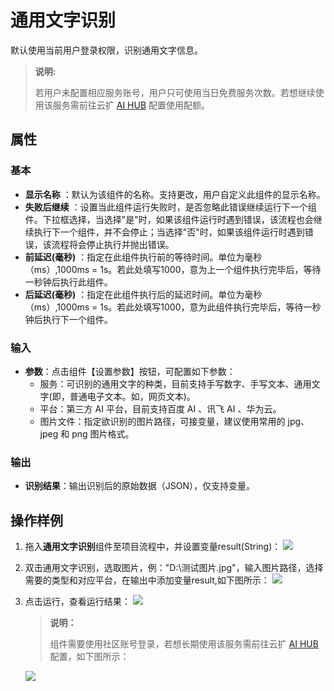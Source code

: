 # 通用文字识别
默认使用当前用户登录权限，识别通用文字信息。
>**说明:**
>
> 若用户未配置相应服务账号，用户只可使用当日免费服务次数。若想继续使用该服务需前往云扩 [AI HUB](https://aihub.encoo.com/serviceAccount) 配置使用配额。


## 属性
### 基本
- **显示名称** ：默认为该组件的名称。支持更改，用户自定义此组件的显示名称。
- **失败后继续** ：设置当此组件运行失败时，是否忽略此错误继续运行下一个组件。下拉框选择，当选择"是"时，如果该组件运行时遇到错误，该流程也会继续执行下一个组件，并不会停止；当选择"否"时，如果该组件运行时遇到错误，该流程将会停止执行并抛出错误。
- **前延迟(毫秒)** ：指定在此组件执行前的等待时间。单位为毫秒（ms）,1000ms = 1s。若此处填写1000，意为上一个组件执行完毕后，等待一秒钟后执行此组件。
- **后延迟(毫秒)** ：指定在此组件执行后的延迟时间。单位为毫秒（ms）,1000ms = 1s。若此处填写1000，意为此组件执行完毕后，等待一秒钟后执行下一个组件。
### 输入
- **参数**：点击组件【设置参数】按钮，可配置如下参数：
  - 服务：可识别的通用文字的种类，目前支持手写数字、手写文本、通用文字(即，普通电子文本。如，网页文本)。
  - 平台：第三方 AI 平台，目前支持百度 AI 、讯飞 AI 、华为云。
  - 图片文件：指定欲识别的图片路径，可接变量，建议使用常用的 jpg、jpeg 和 png 图片格式。
### 输出
- **识别结果**：输出识别后的原始数据（JSON），仅支持变量。


## 操作样例

1. 拖入**通用文字识别**组件至项目流程中，并设置变量result(String)：
![](https://docimages.blob.core.chinacloudapi.cn/images/Activities/GeneralCharacterRecognition_1.png)

2. 双击通用文字识别，选取图片，例："D:\\测试图片.jpg"，输入图片路径，选择需要的类型和对应平台，在输出中添加变量result,如下图所示：
![](https://docimages.blob.core.chinacloudapi.cn/images/Activities/GeneralCharacterRecognition_2.png)

3. 点击运行，查看运行结果：
![](https://docimages.blob.core.chinacloudapi.cn/images/Activities/GeneralCharacterRecognition_3.png)

   >**说明：**
   >
   >组件需要使用社区账号登录，若想长期使用该服务需前往云扩 [AI HUB](https://aihub.encoo.com/serviceAccount) 配置，如下图所示：

   ![](https://docimages.blob.core.chinacloudapi.cn/images/Activities/GeneralCharacterRecognition_4.png)